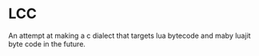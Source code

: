 # LCC
An attempt at making a c dialect that targets lua bytecode and maby luajit byte code in the future.

